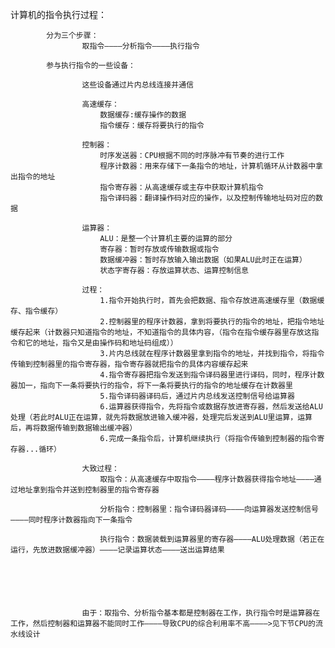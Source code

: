 计算机的指令执行过程：

			分为三个步骤：
					取指令————分析指令————执行指令

			参与执行指令的一些设备：

					这些设备通过片内总线连接并通信					

					高速缓存：
						数据缓存:缓存操作的数据
						指令缓存：缓存将要执行的指令

					控制器：
						时序发送器：CPU根据不同的时序脉冲有节奏的进行工作
						程序计数器：用来存储下一条指令的地址，计算机循环从计数器中拿出指令的地址
						指令寄存器：从高速缓存或主存中获取计算机指令
						指令译码器：翻译操作码对应的操作，以及控制传输地址码对应的数据

					运算器：
						ALU：是整一个计算机主要的运算的部分
						寄存器：暂时存放或传输数据或指令
						数据缓冲器：暂时存放输入输出数据（如果ALU此时正在运算）
						状态字寄存器：存放运算状态、运算控制信息

					过程：
						1.指令开始执行时，首先会把数据、指令存放进高速缓存里（数据缓存、指令缓存）
						2.控制器里的程序计数器，拿到将要执行的指令的地址，把指令地址缓存起来（计数器只知道指令的地址，不知道指令的具体内容，（指令在指令缓存器里存放这指令和它的地址，指令又是由操作码和地址码组成））
						3.片内总线就在程序计数器里拿到指令的地址，并找到指令，将指令传输到控制器里的指令寄存器，指令寄存器就把指令的具体内容缓存起来
						4.指令寄存器把指令发送到指令译码器里进行译码，同时，程序计数器加一，指向下一条将要执行的指令，将下一条将要执行的指令的地址缓存在计数器里
						5.指令译码器译码后，通过片内总线发送控制信号给运算器
						6.运算器获得指令，先将指令或数据存放进寄存器，然后发送给ALU处理（若此时ALU正在运算，就先将数据放进输入缓冲器，处理完后发送到ALU里运算，运算后，再将数据传输到数据输出缓冲器）
						6.完成一条指令后，计算机继续执行（将指令传输到控制器的指令寄存器...循环）

					大致过程：
						取指令：从高速缓存中取指令————程序计数器获得指令地址————通过地址拿到指令并送到控制器里的指令寄存器

						分析指令：控制器里：指令译码器译码————向运算器发送控制信号————同时程序计数器指向下一条指令

						执行指令：数据装载到运算器里的寄存器————ALU处理数据（若正在运行，先放进数据缓冲器）————记录运算状态————送出运算结果






					由于：取指令、分析指令基本都是控制器在工作，执行指令时是运算器在工作，然后控制器和运算器不能同时工作————导致CPU的综合利用率不高————>见下节CPU的流水线设计
						